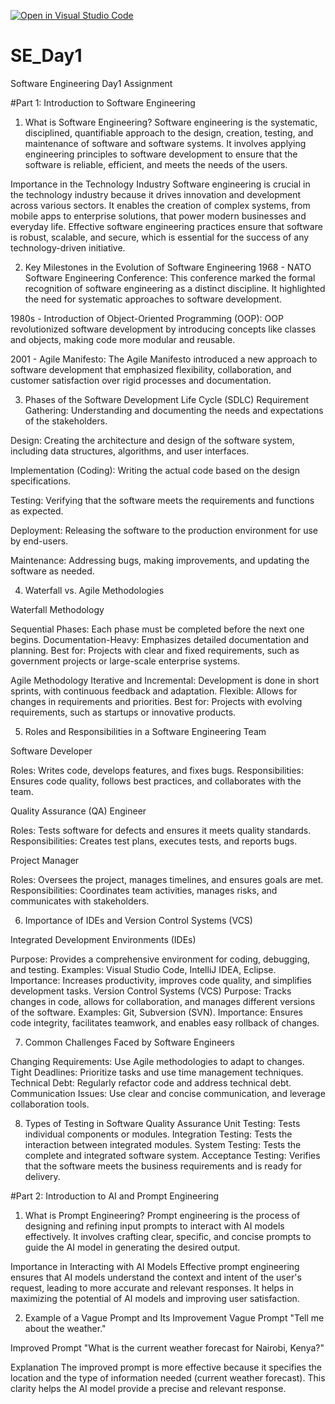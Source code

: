 [![Open in Visual Studio Code](https://classroom.github.com/assets/open-in-vscode-2e0aaae1b6195c2367325f4f02e2d04e9abb55f0b24a779b69b11b9e10269abc.svg)](https://classroom.github.com/online_ide?assignment_repo_id=19012499&assignment_repo_type=AssignmentRepo)
# SE_Day1
Software Engineering Day1 Assignment

#Part 1: Introduction to Software Engineering

1. What is Software Engineering?
Software engineering is the systematic, disciplined, quantifiable approach to the design, creation, testing, and maintenance of software and software systems. It involves applying engineering principles to software development to ensure that the software is reliable, efficient, and meets the needs of the users.

Importance in the Technology Industry
Software engineering is crucial in the technology industry because it drives innovation and development across various sectors. It enables the creation of complex systems, from mobile apps to enterprise solutions, that power modern businesses and everyday life. Effective software engineering practices ensure that software is robust, scalable, and secure, which is essential for the success of any technology-driven initiative.

2. Key Milestones in the Evolution of Software Engineering
1968 - NATO Software Engineering Conference: This conference marked the formal recognition of software engineering as a distinct discipline. It highlighted the need for systematic approaches to software development.

1980s - Introduction of Object-Oriented Programming (OOP): OOP revolutionized software development by introducing concepts like classes and objects, making code more modular and reusable.

2001 - Agile Manifesto: The Agile Manifesto introduced a new approach to software development that emphasized flexibility, collaboration, and customer satisfaction over rigid processes and documentation.

3. Phases of the Software Development Life Cycle (SDLC)
Requirement Gathering: Understanding and documenting the needs and expectations of the stakeholders.

Design: Creating the architecture and design of the software system, including data structures, algorithms, and user interfaces.

Implementation (Coding): Writing the actual code based on the design specifications.

Testing: Verifying that the software meets the requirements and functions as expected.

Deployment: Releasing the software to the production environment for use by end-users.

Maintenance: Addressing bugs, making improvements, and updating the software as needed.

4. Waterfall vs. Agile Methodologies

Waterfall Methodology

Sequential Phases: Each phase must be completed before the next one begins.
Documentation-Heavy: Emphasizes detailed documentation and planning.
Best for: Projects with clear and fixed requirements, such as government projects or large-scale enterprise systems.

Agile Methodology
Iterative and Incremental: Development is done in short sprints, with continuous feedback and adaptation.
Flexible: Allows for changes in requirements and priorities.
Best for: Projects with evolving requirements, such as startups or innovative products.

5. Roles and Responsibilities in a Software Engineering Team

Software Developer

Roles: Writes code, develops features, and fixes bugs.
Responsibilities: Ensures code quality, follows best practices, and collaborates with the team.

Quality Assurance (QA) Engineer

Roles: Tests software for defects and ensures it meets quality standards.
Responsibilities: Creates test plans, executes tests, and reports bugs.

Project Manager

Roles: Oversees the project, manages timelines, and ensures goals are met.
Responsibilities: Coordinates team activities, manages risks, and communicates with stakeholders.

6. Importance of IDEs and Version Control Systems (VCS)

Integrated Development Environments (IDEs)

Purpose: Provides a comprehensive environment for coding, debugging, and testing.
Examples: Visual Studio Code, IntelliJ IDEA, Eclipse.
Importance: Increases productivity, improves code quality, and simplifies development tasks.
Version Control Systems (VCS)
Purpose: Tracks changes in code, allows for collaboration, and manages different versions of the software.
Examples: Git, Subversion (SVN).
Importance: Ensures code integrity, facilitates teamwork, and enables easy rollback of changes.

7. Common Challenges Faced by Software Engineers

Changing Requirements: Use Agile methodologies to adapt to changes.
Tight Deadlines: Prioritize tasks and use time management techniques.
Technical Debt: Regularly refactor code and address technical debt.
Communication Issues: Use clear and concise communication, and leverage collaboration tools.

8. Types of Testing in Software Quality Assurance
Unit Testing: Tests individual components or modules.
Integration Testing: Tests the interaction between integrated modules.
System Testing: Tests the complete and integrated software system.
Acceptance Testing: Verifies that the software meets the business requirements and is ready for delivery.


#Part 2: Introduction to AI and Prompt Engineering

1. What is Prompt Engineering?
Prompt engineering is the process of designing and refining input prompts to interact with AI models effectively. It involves crafting clear, specific, and concise prompts to guide the AI model in generating the desired output.

Importance in Interacting with AI Models
Effective prompt engineering ensures that AI models understand the context and intent of the user's request, leading to more accurate and relevant responses. It helps in maximizing the potential of AI models and improving user satisfaction.

2. Example of a Vague Prompt and Its Improvement
Vague Prompt
"Tell me about the weather."

Improved Prompt
"What is the current weather forecast for Nairobi, Kenya?"

Explanation
The improved prompt is more effective because it specifies the location and the type of information needed (current weather forecast). This clarity helps the AI model provide a precise and relevant response.